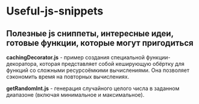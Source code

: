 # Useful-js-snippets
Полезные js сниппеты, интересные идеи, готовые функции, которые могут пригодиться
---
**cachingDecorator.js** - пример создания специальной функции-декоратора, которая представляет собой кеширующую обёртку для функций со сложными ресурсоёмкими вычислениями. Она позволяет сэкономить время на повторных вычислениях.

**getRandomInt.js** - генерация случайного целого числа в заданном диапазоне (включая минимальное и максимальное).
